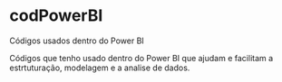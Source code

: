 # codPowerBI
Códigos usados dentro do Power BI

Códigos que tenho usado dentro do Power BI que ajudam e facilitam a estrtuturação, modelagem e a analise de dados.
